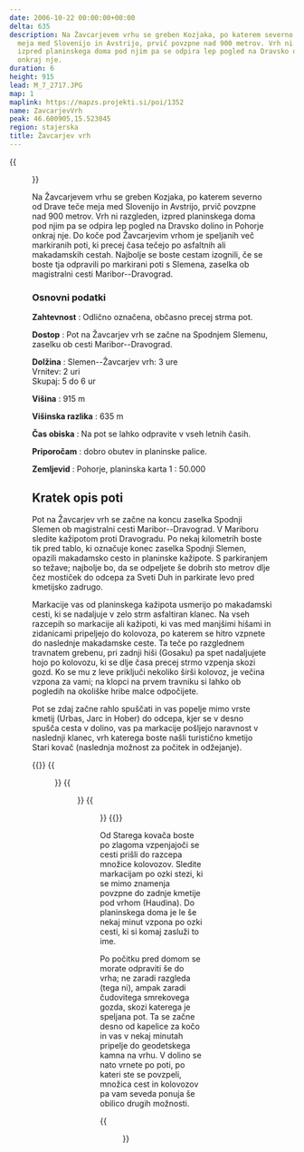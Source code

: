 ```yaml
---
date: 2006-10-22 00:00:00+00:00
delta: 635
description: Na Žavcarjevem vrhu se greben Kozjaka, po katerem severno od Drave teče
  meja med Slovenijo in Avstrijo, prvič povzpne nad 900 metrov. Vrh ni razgleden,
  izpred planinskega doma pod njim pa se odpira lep pogled na Dravsko dolino in Pohorje
  onkraj nje.
duration: 6
height: 915
lead: M_7_2717.JPG
map: 1
maplink: https://mapzs.projekti.si/poi/1352
name: ZavcarjevVrh
peak: 46.600905,15.523045
region: stajerska
title: Žavcarjev vrh
---
```

{{<figure src="M_7_2720.JPG" caption="Planinski dom na Žavcarjevem vrhu">}}

Na Žavcarjevem vrhu se greben Kozjaka, po katerem severno od Drave teče meja med Slovenijo in Avstrijo, prvič povzpne nad 900 metrov. Vrh ni razgleden, izpred planinskega doma pod njim pa se odpira lep pogled na Dravsko dolino in Pohorje onkraj nje. Do koče pod Žavcarjevim vrhom je speljanih več markiranih poti, ki precej časa tečejo po asfaltnih ali makadamskih cestah. Najbolje se boste cestam izognili, če se boste tja odpravili po markirani poti s Slemena, zaselka ob magistralni cesti Maribor--Dravograd.

### Osnovni podatki

**Zahtevnost**
:   Odlično označena, občasno precej strma pot.

**Dostop**
:   Pot na Žavcarjev vrh se začne na Spodnjem Slemenu, zaselku ob cesti Maribor--Dravograd.

**Dolžina**
:   Slemen--Žavcarjev vrh: 3 ure\
    Vrnitev: 2 uri\
    Skupaj: 5 do 6 ur

**Višina**
:   915 m

**Višinska razlika**
:   635 m

**Čas obiska**
:   Na pot se lahko odpravite v vseh letnih časih.

**Priporočam**
:   dobro obutev in planinske palice.

**Zemljevid**
:   Pohorje, planinska karta 1 : 50.000

Kratek opis poti
----------------

Pot na Žavcarjev vrh se začne na koncu zaselka Spodnji Slemen ob magistralni cesti Maribor--Dravograd. V Mariboru sledite kažipotom proti Dravogradu. Po nekaj kilometrih boste tik pred tablo, ki označuje konec zaselka Spodnji Slemen, opazili makadamsko cesto in planinske kažipote. S parkiranjem so težave; najbolje bo, da se odpeljete še dobrih sto metrov dlje čez mostiček do odcepa za Sveti Duh in parkirate levo pred kmetijsko zadrugo.

Markacije vas od planinskega kažipota usmerijo po makadamski cesti, ki se nadaljuje v zelo strm asfaltiran klanec. Na vseh razcepih so markacije ali kažipoti, ki vas med manjšimi hišami in zidanicami pripeljejo do kolovoza, po katerem se hitro vzpnete do naslednje makadamske ceste. Ta teče po razglednem travnatem grebenu, pri zadnji hiši (Gosaku) pa spet nadaljujete hojo po kolovozu, ki se dlje časa precej strmo vzpenja skozi gozd. Ko se mu z leve priključi nekoliko širši kolovoz, je večina vzpona za vami; na klopci na prvem travniku si lahko ob pogledih na okoliške hribe malce odpočijete.

Pot se zdaj začne rahlo spuščati in vas popelje mimo vrste kmetij (Urbas, Jarc in Hober) do odcepa, kjer se v desno spušča cesta v dolino, vas pa markacije pošljejo naravnost v naslednji klanec, vrh katerega boste našli turistično kmetijo Stari kovač (naslednja možnost za počitek in odžejanje). 

{{<gallery>}}
{{<figure src="M_7_2715.JPG">}}
{{<figure src="M_7_2716.JPG">}}
{{<figure src="M_7_2717.JPG">}}
{{</gallery>}}

Od Starega kovača boste po zlagoma vzpenjajoči se cesti prišli do razcepa množice kolovozov. Sledite markacijam po ozki stezi, ki se mimo znamenja povzpne do zadnje kmetije pod vrhom (Haudina). Do planinskega doma je le še nekaj minut vzpona po ozki cesti, ki si komaj zasluži to ime.

Po počitku pred domom se morate odpraviti še do vrha; ne zaradi razgleda (tega ni), ampak zaradi čudovitega smrekovega gozda, skozi katerega je speljana pot. Ta se začne desno od kapelice za kočo in vas v nekaj minutah pripelje do geodetskega kamna na vrhu. V dolino se nato vrnete po poti, po kateri ste se povzpeli, množica cest in kolovozov pa vam seveda ponuja še obilico drugih možnosti.

{{<figure src="M_7_2721.JPG" caption="Pot do vrha">}}
